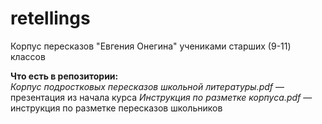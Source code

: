 # retellings
Корпус пересказов "Евгения Онегина" учениками старших (9-11) классов

**Что есть в репозитории:**  
*Корпус подростковых пересказов школьной литературы.pdf* — презентация из начала курса
*Инструкция по разметке корпуса.pdf* — инструкция по разметке пересказов школьников
